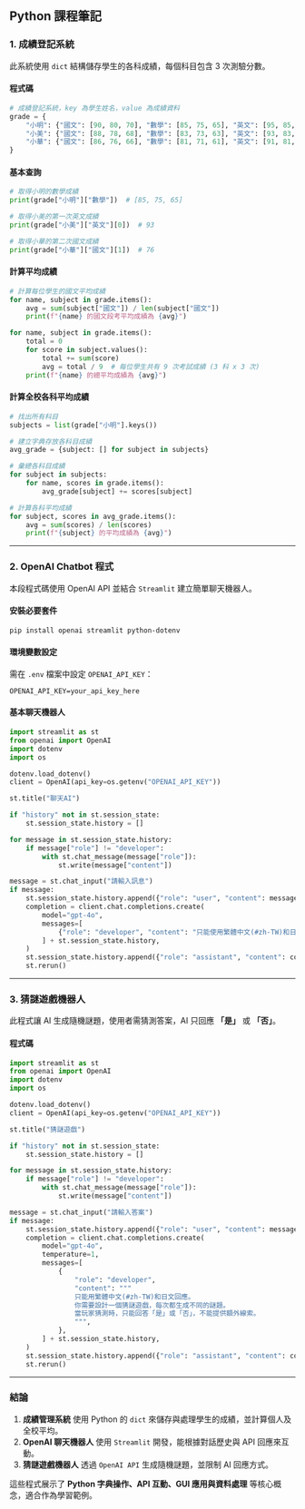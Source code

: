## Python 課程筆記

### 1. **成績登記系統**
此系統使用 `dict` 結構儲存學生的各科成績，每個科目包含 3 次測驗分數。

#### **程式碼**
```python
# 成績登記系統，key 為學生姓名，value 為成績資料
grade = {
    "小明": {"國文": [90, 80, 70], "數學": [85, 75, 65], "英文": [95, 85, 75]},
    "小美": {"國文": [88, 78, 68], "數學": [83, 73, 63], "英文": [93, 83, 73]},
    "小華": {"國文": [86, 76, 66], "數學": [81, 71, 61], "英文": [91, 81, 71]},
}
```

#### **基本查詢**
```python
# 取得小明的數學成績
print(grade["小明"]["數學"])  # [85, 75, 65]

# 取得小美的第一次英文成績
print(grade["小美"]["英文"][0])  # 93

# 取得小華的第二次國文成績
print(grade["小華"]["國文"][1])  # 76
```

#### **計算平均成績**
```python
# 計算每位學生的國文平均成績
for name, subject in grade.items():
    avg = sum(subject["國文"]) / len(subject["國文"])
    print(f"{name} 的國文段考平均成績為 {avg}")

for name, subject in grade.items():
    total = 0
    for score in subject.values():
        total += sum(score)
        avg = total / 9  # 每位學生共有 9 次考試成績 (3 科 x 3 次)
    print(f"{name} 的總平均成績為 {avg}")
```

#### **計算全校各科平均成績**
```python
# 找出所有科目
subjects = list(grade["小明"].keys())

# 建立字典存放各科目成績
avg_grade = {subject: [] for subject in subjects}

# 彙總各科目成績
for subject in subjects:
    for name, scores in grade.items():
        avg_grade[subject] += scores[subject]

# 計算各科平均成績
for subject, scores in avg_grade.items():
    avg = sum(scores) / len(scores)
    print(f"{subject} 的平均成績為 {avg}")
```

---

### 2. **OpenAI Chatbot 程式**
本段程式碼使用 OpenAI API 並結合 `Streamlit` 建立簡單聊天機器人。

#### **安裝必要套件**
```bash
pip install openai streamlit python-dotenv
```

#### **環境變數設定**
需在 `.env` 檔案中設定 `OPENAI_API_KEY`：
```
OPENAI_API_KEY=your_api_key_here
```

#### **基本聊天機器人**
```python
import streamlit as st
from openai import OpenAI
import dotenv
import os

dotenv.load_dotenv()
client = OpenAI(api_key=os.getenv("OPENAI_API_KEY"))

st.title("聊天AI")

if "history" not in st.session_state:
    st.session_state.history = []

for message in st.session_state.history:
    if message["role"] != "developer":
        with st.chat_message(message["role"]):
            st.write(message["content"])

message = st.chat_input("請輸入訊息")
if message:
    st.session_state.history.append({"role": "user", "content": message})
    completion = client.chat.completions.create(
        model="gpt-4o",
        messages=[
            {"role": "developer", "content": "只能使用繁體中文(#zh-TW)和日文回應。"},
        ] + st.session_state.history,
    )
    st.session_state.history.append({"role": "assistant", "content": completion.choices[0].message.content})
    st.rerun()
```

---

### 3. **猜謎遊戲機器人**
此程式讓 AI 生成隨機謎題，使用者需猜測答案，AI 只回應 **「是」** 或 **「否」**。

#### **程式碼**
```python
import streamlit as st
from openai import OpenAI
import dotenv
import os

dotenv.load_dotenv()
client = OpenAI(api_key=os.getenv("OPENAI_API_KEY"))

st.title("猜謎遊戲")

if "history" not in st.session_state:
    st.session_state.history = []

for message in st.session_state.history:
    if message["role"] != "developer":
        with st.chat_message(message["role"]):
            st.write(message["content"])

message = st.chat_input("請輸入答案")
if message:
    st.session_state.history.append({"role": "user", "content": message})
    completion = client.chat.completions.create(
        model="gpt-4o",
        temperature=1,
        messages=[
            {
                "role": "developer",
                "content": """
                只能用繁體中文(#zh-TW)和日文回應。
                你需要設計一個猜謎遊戲，每次都生成不同的謎題。
                當玩家猜測時，只能回答「是」或「否」，不能提供額外線索。
                """,
            },
        ] + st.session_state.history,
    )
    st.session_state.history.append({"role": "assistant", "content": completion.choices[0].message.content})
    st.rerun()
```

---

### **結論**
1. **成績管理系統** 使用 Python 的 `dict` 來儲存與處理學生的成績，並計算個人及全校平均。
2. **OpenAI 聊天機器人** 使用 `Streamlit` 開發，能根據對話歷史與 API 回應來互動。
3. **猜謎遊戲機器人** 透過 `OpenAI API` 生成隨機謎題，並限制 AI 回應方式。

這些程式展示了 **Python 字典操作、API 互動、GUI 應用與資料處理** 等核心概念，適合作為學習範例。
